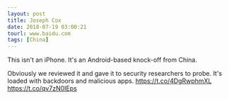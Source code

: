```yaml
---
layout: post
title: Joseph Cox
date: 2018-07-19 03:00:21
tourl: www.baidu.com
tags: [China]
---
```

This isn't an iPhone. It's an Android-based knock-off from China.

Obviously we reviewed it and gave it to security researchers to probe. It's loaded with backdoors and malicious apps. 
https://t.co/4DgRwphmXL https://t.co/qv7zN0IEps